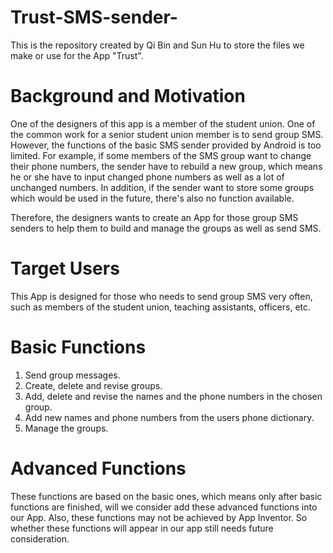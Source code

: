 # Trust-SMS-sender-
This is the repository created by Qi Bin and Sun Hu to store the files we make or use for the App "Trust".


# Background and Motivation
One of the designers of this app is a member of the student union. One of the common work for a senior student union member is to send group SMS. However, the functions of the basic SMS sender provided by Android is too limited. For example, if some members of the SMS group want to change their phone numbers, the sender have to rebuild a new group, which means he or she have to input  changed phone numbers as well as a lot of unchanged numbers. In addition, if the sender want to store some groups which would be used in the future, there's also no function available.

Therefore, the designers wants to create an App for those group SMS senders to help them to build and manage the groups as well as send SMS.


# Target Users
This App is designed for those who needs to send group SMS very often, such as members of the student union, teaching assistants, officers, etc.

# Basic Functions
   1. Send group messages.
   2. Create, delete and revise groups.
   3. Add, delete and revise the names and the phone numbers in the chosen group.
   4. Add new names and phone numbers from the users phone dictionary.
   5. Manage the groups.


# Advanced Functions
These functions are based on the basic ones, which means only after basic functions are finished, will we consider add these advanced functions into our App. Also, these functions may not be achieved by App Inventor. So whether these functions will appear in our app still needs future consideration.
